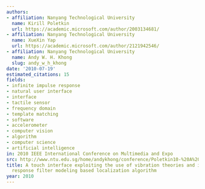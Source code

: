 ```yaml
---
authors:
- affiliation: Nanyang Technological University
  name: Kirill Poletkin
  url: https://academic.microsoft.com/author/2003134681/
- affiliation: Nanyang Technological University
  name: XueXin Yap
  url: https://academic.microsoft.com/author/2121942546/
- affiliation: Nanyang Technological University
  name: Andy W. H. Khong
  slug: andy_w_h_khong
date: '2010-07-19'
estimated_citations: 15
fields:
- infinite impulse response
- natural user interface
- interface
- tactile sensor
- frequency domain
- template matching
- software
- accelerometer
- computer vision
- algorithm
- computer science
- artificial intelligence
in: 2010 IEEE International Conference on Multimedia and Expo
src: http://www.ntu.edu.sg/home/andykhong/conference/Poletkin10-%20A%20touch%20interface%20exploiting%20the%20use%20of%20vibration%20theories%20and%20infinite%20impulse%20response%20filter%20modelling%20based%20localization%20algorithm.pdf
title: A touch interface exploiting the use of vibration theories and infinite impulse
  response filter modeling based localization algorithm
year: 2010
---
```

